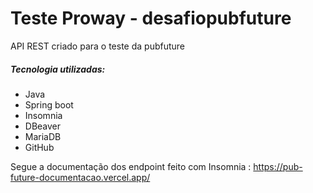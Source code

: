 # Teste Proway - desafiopubfuture

API REST criado para o teste da pubfuture

##### Tecnologia utilizadas:
- Java
- Spring boot
- Insomnia
- DBeaver
- MariaDB
- GitHub

Segue a documentação dos endpoint feito com Insomnia : https://pub-future-documentacao.vercel.app/
